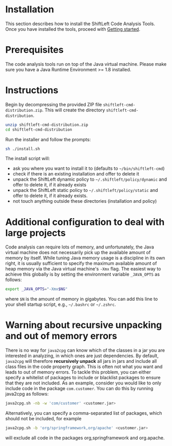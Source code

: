 # Installation

This section describes how to install the ShiftLeft Code Analysis Tools. Once you have installed the tools, proceed with [Getting started](getting-started.html).

# Prerequisites

The code analysis tools run on top of the Java virtual machine. Please make sure you have a Java Runtime Environment >= 1.8 installed.

# Instructions

Begin by decompressing the provided ZIP file `shiftleft-cmd-distribution.zip`. This will create the directory `shiftleft-cmd-distribution`.

```bash
unzip shiftleft-cmd-distribution.zip
cd shiftleft-cmd-distribution
```

Run the installer and follow the prompts:

```bash
sh ./install.sh
```

The install script will:

* ask you where you want to install it to (defaults to `~/bin/shiftleft-cmd`)
* check if there is an existing installation and offer to delete it
* unpack the ShiftLeft dynamic policy to `~/.shiftleft/policy/dynamic` and offer to delete it, if it already exists
* unpack the ShiftLeft static policy to `~/.shiftleft/policy/static` and offer to delete it, if it already exists.
* not touch anything outside these directories (installation and policy)

# Additional configuration to deal with large projects

Code analysis can require lots of memory, and unfortunately, the Java virtual machine does not necessarily pick up the available amount of memory by itself. While tuning Java memory usage is a discipline in its own right, it is usually sufficient to specify the maximum available amount of heap memory via the Java virtual machine's `-Xmx` flag. The easiest way to achieve this globally is by setting the environment variable `_JAVA_OPTS` as follows:

```bash
export _JAVA_OPTS="-Xmx$NG"
```
where `$N` is the amount of memory in gigabytes. You can add this line to your shell startup script, e.g., `~/.bashrc` or `~/.zshrc`.

# Warning about recursive unpacking and out of memory errors

There is no way for `java2cpg` can know which of the classes in a jar you are interested in analyzing, in which ones are just dependencies. By default, `java2cpg` will therefore **recursively unpack** all jars in jars and include all class files in the code property graph. This is often not what you want and leads to out of memory errors. To tackle this problem, you can either specify a whitelist of packages to include or blacklist packages to ensure that they are not included. As an example, consider you would like to only include code in the package `com.customer`. You can do this by running java2cpg as follows:

```bash
java2cpg.sh -nb -w 'com/customer' <customer.jar>
```

Alternatively, you can specify a comma-separated list of packages, which should not be included, for example

```bash
java2cpg.sh -b 'org/springframework,org/apache' <customer.jar>
```
will exclude all code in the packages org,springframework and org.apache.
